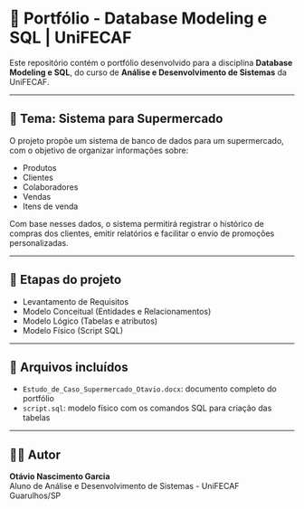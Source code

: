 # 🛒 Portfólio - Database Modeling e SQL | UniFECAF

Este repositório contém o portfólio desenvolvido para a disciplina **Database Modeling e SQL**, do curso de **Análise e Desenvolvimento de Sistemas** da UniFECAF.

---

## 📌 Tema: Sistema para Supermercado

O projeto propõe um sistema de banco de dados para um supermercado, com o objetivo de organizar informações sobre:

- Produtos
- Clientes
- Colaboradores
- Vendas
- Itens de venda

Com base nesses dados, o sistema permitirá registrar o histórico de compras dos clientes, emitir relatórios e facilitar o envio de promoções personalizadas.

---

## 🧠 Etapas do projeto

- Levantamento de Requisitos
- Modelo Conceitual (Entidades e Relacionamentos)
- Modelo Lógico (Tabelas e atributos)
- Modelo Físico (Script SQL)

---

## 💾 Arquivos incluídos

- `Estudo_de_Caso_Supermercado_Otavio.docx`: documento completo do portfólio
- `script.sql`: modelo físico com os comandos SQL para criação das tabelas


---

## 👨‍🎓 Autor

**Otávio Nascimento Garcia**  
Aluno de Análise e Desenvolvimento de Sistemas - UniFECAF  
Guarulhos/SP  
